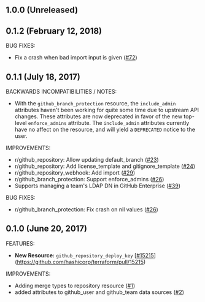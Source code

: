 ## 1.0.0 (Unreleased)
## 0.1.2 (February 12, 2018)

BUG FIXES:

* Fix a crash when bad import input is given ([#72](https://github.com/terraform-providers/terraform-provider-github/issues/72))

## 0.1.1 (July 18, 2017)

BACKWARDS INCOMPATIBILITIES / NOTES:

* With the `github_branch_protection` resource, the `include_admin` attributes haven't been working for quite some time due to upstream API changes. These attributes are now deprecated in favor of the new top-level `enforce_admins` attribute. The `include_admin` attributes currently have no affect on the resource, and will yield a `DEPRECATED` notice to the user. 

IMPROVEMENTS:

* r/github_repository: Allow updating default_branch ([#23](https://github.com/terraform-providers/terraform-provider-github/issues/23))
* r/github_repository: Add license_template and gitignore_template ([#24](https://github.com/terraform-providers/terraform-provider-github/issues/24))
* r/github_repository_webhook: Add import ([#29](https://github.com/terraform-providers/terraform-provider-github/issues/29))
* r/github_branch_protection: Support enforce_admins ([#26](https://github.com/terraform-providers/terraform-provider-github/issues/26))
* Supports managing a team's LDAP DN in GitHub Enterprise ([#39](https://github.com/terraform-providers/terraform-provider-github/issues/39))

BUG FIXES: 

* r/github_branch_protection: Fix crash on nil values ([#26](https://github.com/terraform-providers/terraform-provider-github/issues/26))

## 0.1.0 (June 20, 2017)

FEATURES:

* **New Resource:** `github_repository_deploy_key` [[#15215](https://github.com/terraform-providers/terraform-provider-github/issues/15215)](https://github.com/hashicorp/terraform/pull/15215)

IMPROVEMENTS:

* Adding merge types to repository resource ([#1](https://github.com/terraform-providers/terraform-provider-github/issues/1))
* added attributes to github_user and github_team data sources ([#2](https://github.com/terraform-providers/terraform-provider-github/issues/2))
